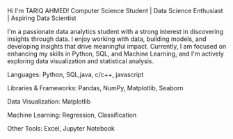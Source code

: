 Hi I'm TARIQ AHMED!
Computer Science Student | Data Science Enthusiast | Aspiring Data Scientist

I'm a passionate data analytics student
with a strong interest in discovering insights through data. I enjoy working with data, building models, and developing insights that drive meaningful impact. Currently, I am focused on enhancing my skills in Python, SQL, and Machine Learning, 
and I'm actively exploring data visualization and statistical analysis.

Languages: Python, SQL,java, c/c++, javascript 

Libraries & Frameworks: Pandas, NumPy, Matplotlib, Seaborn

Data Visualization: Matplotlib

Machine Learning: Regression, Classification

Other Tools: Excel, Jupyter Notebook
